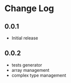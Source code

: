# Change Log

## 0.0.1
- Initial release

## 0.0.2
- tests generator
- array management
- complex type management

